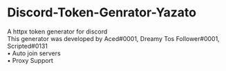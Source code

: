 # Discord-Token-Genrator-Yazato
A httpx token generator for discord  
This generator was developed by Aced#0001, Dreamy Tos Follower#0001, Scripted#0131  
• Auto join servers  
• Proxy Support  
